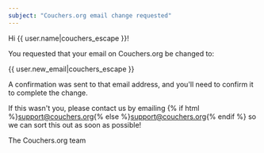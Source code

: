 ```yaml
---
subject: "Couchers.org email change requested"
---
```


Hi {{ user.name|couchers_escape }}!

You requested that your email on Couchers.org be changed to:

{{ user.new_email|couchers_escape }}

A confirmation was sent to that email address, and you'll need to confirm it to complete the change.

If this wasn't you, please contact us by emailing {% if html %}<a href="mailto:support@couchers.org">support@couchers.org</a>{% else %}<support@couchers.org>{% endif %} so we can sort this out as soon as possible!

The Couchers.org team
